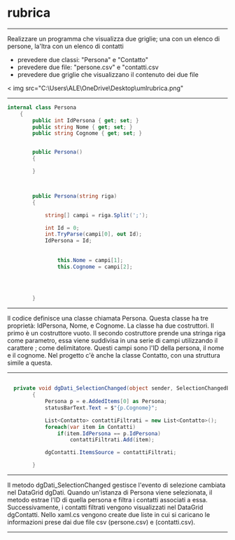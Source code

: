 # rubrica

***
Realizzare un programma che visualizza due griglie; una con un elenco di persone, la'ltra con un elenco di contatti

- prevedere due classi: "Persona" e "Contatto"
- prevedere due file: "persone.csv" e "contatti.csv
- prevedere due griglie che visualizzano il contenuto dei due file


< img src="C:\Users\ALE\OneDrive\Desktop\umlrubrica.png"
***


``` c#
internal class Persona
    {
        public int IdPersona { get; set; }
        public string Nome { get; set; }
        public string Cognome { get; set; }


        public Persona()
        {

        }



        public Persona(string riga)
        {

            string[] campi = riga.Split(';');

            int Id = 0;
            int.TryParse(campi[0], out Id);
            IdPersona = Id;
            
                
                this.Nome = campi[1];
                this.Cognome = campi[2];
               
          


        }

``` 

***
Il codice definisce una classe chiamata Persona.
Questa classe ha tre proprietà: IdPersona, Nome, e Cognome.
La classe ha due costruttori. Il primo è un costruttore vuoto.
Il secondo costruttore prende una stringa riga come parametro,  essa viene suddivisa in una serie di campi utilizzando il carattere ; come delimitatore.
Questi campi sono l'ID della persona, il nome e il cognome.
Nel progetto c'è anche la classe Contatto, con una struttura simile a questa.
***


``` c#

  private void dgDati_SelectionChanged(object sender, SelectionChangedEventArgs e)
        {
            Persona p = e.AddedItems[0] as Persona;
            statusBarText.Text = $"{p.Cognome}";

            List<Contatto> contattiFiltrati = new List<Contatto>();
            foreach(var item in Contatti)
                if(item.IdPersona == p.IdPersona)
                    contattiFiltrati.Add(item);

            dgContatti.ItemsSource = contattiFiltrati;

        }
```
***
Il metodo dgDati_SelectionChanged gestisce l'evento di selezione cambiata nel DataGrid dgDati.
Quando un'istanza di Persona viene selezionata, il metodo estrae l'ID di quella persona e filtra i contatti associati a essa. Successivamente, i contatti filtrati vengono visualizzati nel DataGrid dgContatti.
Nello xaml.cs vengono create due liste in cui si caricano le informazioni prese dai due file csv (persone.csv) e (contatti.csv).

***
